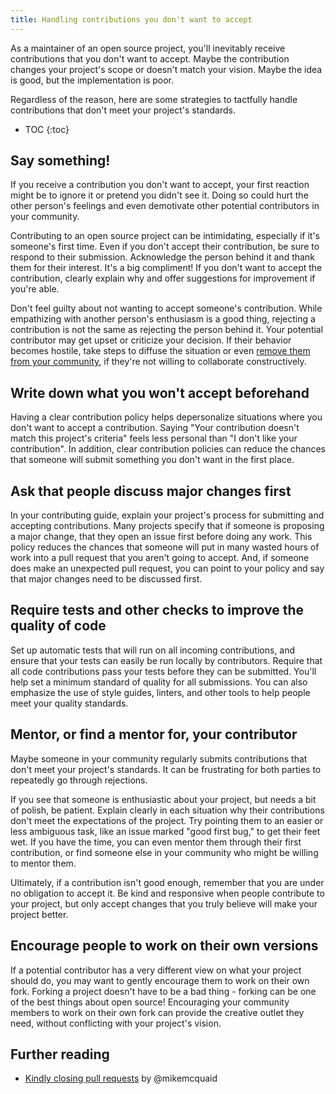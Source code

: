 ```yaml
---
title: Handling contributions you don't want to accept
---
```


As a maintainer of an open source project, you'll inevitably receive contributions that you don't want to accept. Maybe the contribution changes your project's scope or doesn't match your vision. Maybe the idea is good, but the implementation is poor.

Regardless of the reason, here are some strategies to tactfully handle contributions that don't meet your project's standards.

* TOC
{:toc}

## Say something!

If you receive a contribution you don't want to accept, your first reaction might be to ignore it or pretend you didn't see it. Doing so could hurt the other person's feelings and even demotivate other potential contributors in your community.

Contributing to an open source project can be intimidating, especially if it's someone's first time. Even if you don't accept their contribution, be sure to respond to their submission. Acknowledge the person behind it and thank them for their interest. It's a big compliment! If you don't want to accept the contribution, clearly explain why and offer suggestions for improvement if you're able.

Don't feel guilty about not wanting to accept someone's contribution. While empathizing with another person's enthusiasm is a good thing, rejecting a contribution is not the same as rejecting the person behind it. Your potential contributor may get upset or criticize your decision. If their behavior becomes hostile, take steps to diffuse the situation or even [remove them from your community](../conduct), if they're not willing to collaborate constructively.

## Write down what you won't accept beforehand

Having a clear contribution policy helps depersonalize situations where you don't want to accept a contribution. Saying "Your contribution doesn't match this project's criteria" feels less personal than "I don't like your contribution". In addition, clear contribution policies can reduce the chances that someone will submit something you don't want in the first place.

## Ask that people discuss major changes first

In your contributing guide, explain your project's process for submitting and accepting contributions. Many projects specify that if someone is proposing a major change, that they open an issue first before doing any work. This policy reduces the chances that someone will put in many wasted hours of work into a pull request that you aren't going to accept. And, if someone does make an unexpected pull request, you can point to your policy and say that major changes need to be discussed first.

## Require tests and other checks to improve the quality of code

Set up automatic tests that will run on all incoming contributions, and ensure that your tests can easily be run locally by contributors. Require that all code contributions pass your tests before they can be submitted. You'll help set a minimum standard of quality for all submissions. You can also emphasize the use of style guides, linters, and other tools to help people meet your quality standards.

## Mentor, or find a mentor for, your contributor

Maybe someone in your community regularly submits contributions that don't meet your project's standards. It can be frustrating for both parties to repeatedly go through rejections.

If you see that someone is enthusiastic about your project, but needs a bit of polish, be patient. Explain clearly in each situation why their contributions don't meet the expectations of the project. Try pointing them to an easier or less ambiguous task, like an issue marked "good first bug," to get their feet wet. If you have the time, you can even mentor them through their first contribution, or find someone else in your community who might be willing to mentor them.

Ultimately, if a contribution isn't good enough, remember that you are under no obligation to accept it. Be kind and responsive when people contribute to your project, but only accept changes that you truly believe will make your project better.

## Encourage people to work on their own versions

If a potential contributor has a very different view on what your project should do, you may want to gently encourage them to work on their own fork. Forking a project doesn't have to be a bad thing - forking can be one of the best things about open source! Encouraging your community members to work on their own fork can provide the creative outlet they need, without conflicting with your project's vision.

## Further reading

* [Kindly closing pull requests](https://github.com/blog/2124-kindly-closing-pull-requests ) by @mikemcquaid
